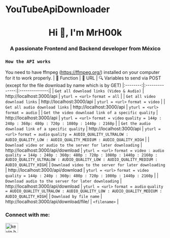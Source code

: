 # YouTubeApiDownloader
<h1 align="center">Hi 👋, I'm MrH00k</h1>
<h3 align="center">A passionate Frontend and Backend developer from México</h3>

### `How the API works`
  You need to have ffmpeg (https://ffmpeg.org/) installed on your computer for it to work properly.
| 💊 Function  | 🔗 URL | 🔍 Variables to send via POST (except for the file download by name which is by GET)
|:--------:|:--------------:|:--------------:|
| `Get all download links (Video & Audio)` | http://localhost:3000/api | `yturl = <url>` `format = all` |
| `Get all video download links` | http://localhost:3000/api | `yturl = <url>` `format = video` |
| `Get all audio download links` | http://localhost:3000/api | `yturl = <url>` `format = audio` |
| `Get the video download link of a specific quality` | http://localhost:3000/api | `yturl = <url>` `format = video` `quality = 144p : 240p : 360p: 480p : 720p : 1080p : 1440p : 2160p` |
| `Get the audio download link of a specific quality` | http://localhost:3000/api | `yturl = <url>` `format = audio` `quality = AUDIO_QUALITY_ULTRALOW : AUDIO_QUALITY_LOW : AUDIO_QUALITY_MEDIUM : AUDIO_QUALITY_HIGH` |
| `Download video or audio to the server for later downloading` | http://localhost:3000/api/download | `yturl = <url>` `format = video : audio` `quality = 144p : 240p : 360p: 480p : 720p : 1080p : 1440p : 2160p : AUDIO_QUALITY_ULTRALOW : AUDIO_QUALITY_LOW : AUDIO_QUALITY_MEDIUM : AUDIO_QUALITY_HIGH`|
| `Download video to the server for later downloading` | http://localhost:3000/api/download | `yturl = <url>` `format = video` `quality = 144p : 240p : 360p: 480p : 720p : 1080p : 1440p : 2160p` |
| `Download audio to the server for later downloading` | http://localhost:3000/api/download | `yturl = <url>` `format = audio` `quality = AUDIO_QUALITY_ULTRALOW : AUDIO_QUALITY_LOW : AUDIO_QUALITY_MEDIUM : AUDIO_QUALITY_HIGH`|
| `Download by file name` | http://localhost:3000/api/download/file/ | `<filename>` |

<h3 align="left">Connect with me:</h3>
<p align="left">
<a href="https://fb.com/kevin.huerta.161446" target="blank"><img align="center" src="https://raw.githubusercontent.com/rahuldkjain/github-profile-readme-generator/master/src/images/icons/Social/facebook.svg" alt="kevin.huerta.161446" height="30" width="40" /></a>
</p>
